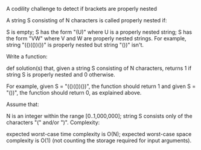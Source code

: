 A codility challenge to detect if brackets are properly nested



A string S consisting of N characters is called properly nested if:

S is empty;
S has the form "(U)" where U is a properly nested string;
S has the form "VW" where V and W are properly nested strings.
For example, string "(()(())())" is properly nested but string "())" isn't.

Write a function:

def solution(s)
that, given a string S consisting of N characters, returns 1 if string S is properly nested and 0 otherwise.

For example, given S = "(()(())())", the function should return 1 and given S = "())", the function should return 0, as explained above.

Assume that:

N is an integer within the range [0..1,000,000];
string S consists only of the characters "(" and/or ")".
Complexity:

expected worst-case time complexity is O(N);
expected worst-case space complexity is O(1) (not counting the storage required for input arguments).